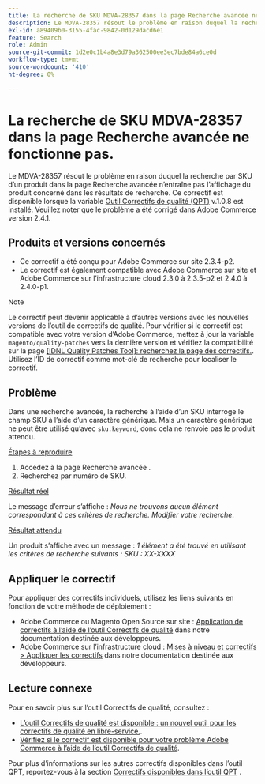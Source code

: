 ```yaml
---
title: La recherche de SKU MDVA-28357 dans la page Recherche avancée ne fonctionne pas.
description: Le MDVA-28357 résout le problème en raison duquel la recherche par SKU d’un produit dans la page Recherche avancée n’entraîne pas l’affichage du produit concerné dans les résultats de recherche. Ce correctif est disponible lorsque l’[outil de correctifs de qualité (QPT)](/help/announcements/adobe-commerce-announcements/magento-quality-patches-released-new-tool-to-self-serve-quality-patches.md) v.1.0.8 est installé. Veuillez noter que le problème a été corrigé dans Adobe Commerce version 2.4.1.
exl-id: a89409b0-3155-4fac-9842-0d129dacd6e1
feature: Search
role: Admin
source-git-commit: 1d2e0c1b4a8e3d79a362500ee3ec7bde84a6ce0d
workflow-type: tm+mt
source-wordcount: '410'
ht-degree: 0%

---
```


# La recherche de SKU MDVA-28357 dans la page Recherche avancée ne fonctionne pas.

Le MDVA-28357 résout le problème en raison duquel la recherche par SKU d’un produit dans la page Recherche avancée n’entraîne pas l’affichage du produit concerné dans les résultats de recherche. Ce correctif est disponible lorsque la variable [Outil Correctifs de qualité (QPT)](/help/announcements/adobe-commerce-announcements/magento-quality-patches-released-new-tool-to-self-serve-quality-patches.md) v.1.0.8 est installé. Veuillez noter que le problème a été corrigé dans Adobe Commerce version 2.4.1.

## Produits et versions concernés

* Ce correctif a été conçu pour Adobe Commerce sur site 2.3.4-p2.
* Le correctif est également compatible avec Adobe Commerce sur site et Adobe Commerce sur l’infrastructure cloud 2.3.0 à 2.3.5-p2 et 2.4.0 à 2.4.0-p1.

>[!NOTE]
>
>Le correctif peut devenir applicable à d’autres versions avec les nouvelles versions de l’outil de correctifs de qualité. Pour vérifier si le correctif est compatible avec votre version d’Adobe Commerce, mettez à jour la variable `magento/quality-patches` vers la dernière version et vérifiez la compatibilité sur la page [[!DNL Quality Patches Tool]: recherchez la page des correctifs.](https://devdocs.magento.com/quality-patches/tool.html#patch-grid). Utilisez l’ID de correctif comme mot-clé de recherche pour localiser le correctif.

## Problème

Dans une recherche avancée, la recherche à l’aide d’un SKU interroge le champ SKU à l’aide d’un caractère générique. Mais un caractère générique ne peut être utilisé qu’avec `sku.keyword`, donc cela ne renvoie pas le produit attendu.

<u>Étapes à reproduire</u>

1. Accédez à la page Recherche avancée .
1. Recherchez par numéro de SKU.

<u>Résultat réel</u>

Le message d’erreur s’affiche : *Nous ne trouvons aucun élément correspondant à ces critères de recherche. Modifier votre recherche*.

<u>Résultat attendu</u>

Un produit s’affiche avec un message : *1 élément a été trouvé en utilisant les critères de recherche suivants :*  *SKU : XX-XXXX*

## Appliquer le correctif

Pour appliquer des correctifs individuels, utilisez les liens suivants en fonction de votre méthode de déploiement :

* Adobe Commerce ou Magento Open Source sur site : [Application de correctifs à l’aide de l’outil Correctifs de qualité](https://devdocs.magento.com/guides/v2.4/comp-mgr/patching/mqp.html) dans notre documentation destinée aux développeurs.
* Adobe Commerce sur l’infrastructure cloud : [Mises à niveau et correctifs > Appliquer les correctifs](https://devdocs.magento.com/cloud/project/project-patch.html) dans notre documentation destinée aux développeurs.

## Lecture connexe

Pour en savoir plus sur l’outil Correctifs de qualité, consultez :

* [L’outil Correctifs de qualité est disponible : un nouvel outil pour les correctifs de qualité en libre-service.](/help/announcements/adobe-commerce-announcements/magento-quality-patches-released-new-tool-to-self-serve-quality-patches.md).
* [Vérifiez si le correctif est disponible pour votre problème Adobe Commerce à l’aide de l’outil Correctifs de qualité](/help/support-tools/patches-available-in-qpt-tool/check-patch-for-magento-issue-with-magento-quality-patches.md).

Pour plus d’informations sur les autres correctifs disponibles dans l’outil QPT, reportez-vous à la section [Correctifs disponibles dans l’outil QPT](https://support.magento.com/hc/en-us/sections/360010506631-Patches-available-in-QPT-tool-) .
